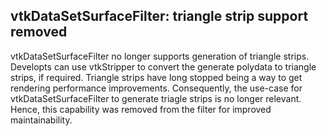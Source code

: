 ## vtkDataSetSurfaceFilter: triangle strip support removed

vtkDataSetSurfaceFilter no longer supports generation of triangle strips.
Developts can use vtkStripper to convert the generate polydata to triangle
strips, if required. Triangle strips have long stopped being a way to get
rendering performance improvements. Consequently, the use-case for
vtkDataSetSurfaceFilter to generate triagle strips is no longer relevant.
Hence, this capability was removed from the filter for improved maintainability.
